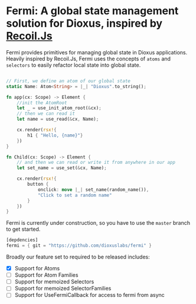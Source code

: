 # Fermi: A global state management solution for Dioxus, inspired by [Recoil.Js](http://recoiljs.org)


Fermi provides primitives for managing global state in Dioxus applications. Heavily inspired by Recoil.Js, Fermi uses the concepts of `atoms` and `selectors` to easily refactor local state into global state.

```rust

// First, we define an atom of our global state
static Name: Atom<String> = |_| "Dioxus".to_string();

fn app(cx: Scope) -> Element {      
    //init the AtomRoot
    let _ = use_init_atom_root(&cx);
    // then we can read it
    let name = use_read(&cx, Name);

    cx.render(rsx!{
        h1 { "Hello, {name}"}
    })
}

fn Child(cx: Scope) -> Element {
    // and then we can read or write it from anywhere in our app
    let set_name = use_set(&cx, Name);

    cx.render(rsx!{
        button { 
            onclick: move |_| set_name(random_name()),
            "Click to set a random name"
        }
    })
}
```

Fermi is currently under construction, so you have to use the `master` branch to get started.

```rust
[depdencies]
fermi = { git = "https://github.com/dioxuslabs/fermi" }
```


Broadly our feature set to required to be released includes:
- [x] Support for Atoms
- [ ] Support for Atom Families
- [ ] Support for memoized Selectors
- [ ] Support for memoized SelectorFamilies
- [ ] Support for UseFermiCallback for access to fermi from async 
